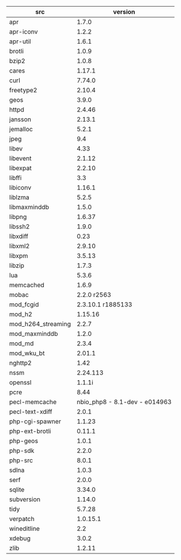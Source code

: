 | src | version |
| ---- | ---- |
| apr | 1.7.0 |
| apr-iconv | 1.2.2 |
| apr-util | 1.6.1 |
| brotli | 1.0.9 |
| bzip2 | 1.0.8 |
| cares | 1.17.1 |
| curl | 7.74.0 |
| freetype2 | 2.10.4 |
| geos | 3.9.0 |
| httpd | 2.4.46 |
| jansson | 2.13.1 |
| jemalloc | 5.2.1 |
| jpeg | 9.4 |
| libev | 4.33 |
| libevent | 2.1.12 |
| libexpat | 2.2.10 |
| libffi | 3.3 |
| libiconv | 1.16.1 |
| liblzma | 5.2.5 |
| libmaxminddb | 1.5.0 |
| libpng | 1.6.37 |
| libssh2 | 1.9.0 |
| libxdiff | 0.23 |
| libxml2 | 2.9.10 |
| libxpm | 3.5.13 |
| libzip | 1.7.3 |
| lua | 5.3.6 |
| memcached | 1.6.9 |
| mobac | 2.2.0 r2563 |
| mod_fcgid | 2.3.10.1 r1885133 |
| mod_h2 | 1.15.16 |
| mod_h264_streaming | 2.2.7 |
| mod_maxminddb | 1.2.0 |
| mod_md | 2.3.4 |
| mod_wku_bt | 2.01.1 |
| nghttp2 | 1.42 |
| nssm | 2.24.113 |
| openssl | 1.1.1i |
| pcre | 8.44 |
| pecl-memcache | nbio_php8 - 8.1-dev - e014963 |
| pecl-text-xdiff | 2.0.1 |
| php-cgi-spawner | 1.1.23 |
| php-ext-brotli | 0.11.1 |
| php-geos | 1.0.1 |
| php-sdk | 2.2.0 |
| php-src | 8.0.1 |
| sdlna | 1.0.3 |
| serf | 2.0.0 |
| sqlite | 3.34.0 |
| subversion | 1.14.0 |
| tidy | 5.7.28 |
| verpatch | 1.0.15.1 |
| wineditline | 2.2 |
| xdebug | 3.0.2 |
| zlib | 1.2.11 |
